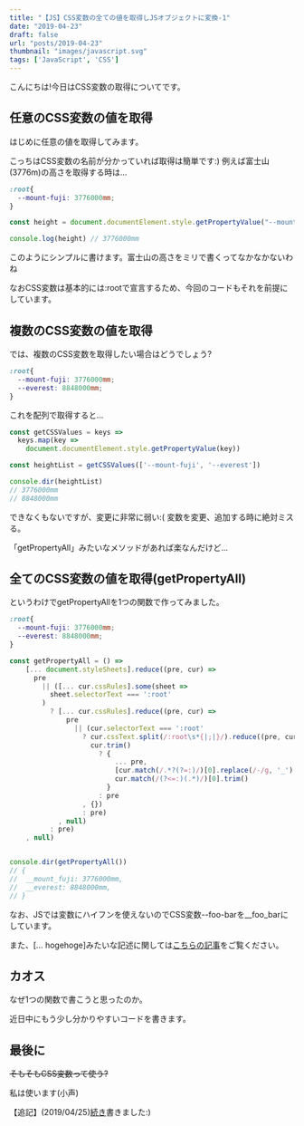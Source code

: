 ```yaml
---
title: "【JS】CSS変数の全ての値を取得しJSオブジェクトに変換-1"
date: "2019-04-23"
draft: false
url: "posts/2019-04-23"
thumbnail: "images/javascript.svg"
tags: ['JavaScript', 'CSS']
---
```


こんにちは!今日はCSS変数の取得についてです。

## 任意のCSS変数の値を取得

はじめに任意の値を取得してみます。

こっちはCSS変数の名前が分かっていれば取得は簡単です:) 例えば富士山(3776m)の高さを取得する時は...

```css
:root{
  --mount-fuji: 3776000mm;
}
```

```javascript
const height = document.documentElement.style.getPropertyValue("--mount-fuji")

console.log(height) // 3776000mm
```

このようにシンプルに書けます。富士山の高さをミリで書くってなかなかないわね

なおCSS変数は基本的には:rootで宣言するため、今回のコードもそれを前提にしています。
## 複数のCSS変数の値を取得

では、複数のCSS変数を取得したい場合はどうでしょう?
```css
:root{
  --mount-fuji: 3776000mm;
  --everest: 8848000mm; 
}
```

これを配列で取得すると...
```javascript
const getCSSValues = keys =>
  keys.map(key =>
    document.documentElement.style.getPropertyValue(key))

const heightList = getCSSValues(['--mount-fuji', '--everest'])

console.dir(heightList)
// 3776000mm
// 8848000mm
```

できなくもないですが、変更に非常に弱い:( 変数を変更、追加する時に絶対ミスる。

「getPropertyAll」みたいなメソッドがあれば楽なんだけど...

## 全てのCSS変数の値を取得(getPropertyAll)

というわけでgetPropertyAllを1つの関数で作ってみました。

```css
:root{
  --mount-fuji: 3776000mm;
  --everest: 8848000mm; 
}
```

```javascript
const getPropertyAll = () =>
    [... document.styleSheets].reduce((pre, cur) =>
      pre
        || ([... cur.cssRules].some(sheet =>
          sheet.selectorText === ':root'
        )
          ? [... cur.cssRules].reduce((pre, cur) =>
              pre
                || (cur.selectorText === ':root'
                  ? cur.cssText.split(/:root\s*{|;|}/).reduce((pre, cur)　=>
                    cur.trim()
                      ? {
                          ... pre,
                          [cur.match(/.*?(?=:)/)[0].replace(/-/g, '_').trim()]:
                          cur.match(/(?<=:)(.*)/)[0].trim()
                        }
                      : pre
                  , {})
                  : pre)
            , null)
          : pre)
    , null)


console.dir(getPropertyAll())
// {
//  __mount_fuji: 3776000mm,
//  __everest: 8848000mm,
// }
```

なお、JSでは変数にハイフンを使えないのでCSS変数--foo-barを__foo_barにしています。

また、[...  hogehoge]みたいな記述に関しては[こちらの記事](https://jsnotice.com/posts/2019-04-22)をご覧ください。
## カオス

なぜ1つの関数で書こうと思ったのか。

近日中にもう少し分かりやすいコードを書きます。

## 最後に
~~そもそもCSS変数って使う?~~

私は使います(小声)

【追記】(2019/04/25)[続き](https://jsnotice.com/posts/2019-04-25)書きました:)